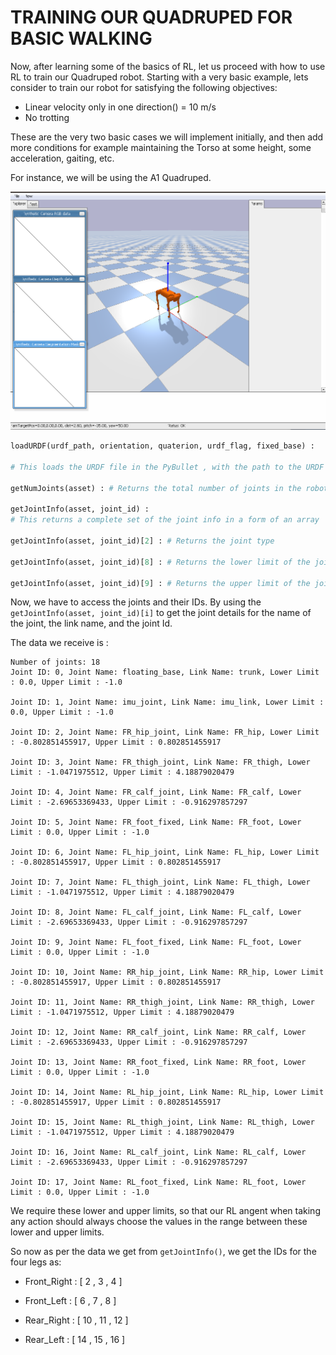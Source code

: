 # TRAINING OUR QUADRUPED FOR BASIC WALKING 

Now, after learning some of the basics of RL, let us proceed with how to use RL to train our Quadruped robot. Starting with a very basic example, lets consider to train our robot for satisfying the following objectives:
* Linear velocity only in one direction() = 10 m/s
* No trotting

These are the very two basic cases we will implement initially, and then add more conditions for example maintaining the Torso at some height, some acceleration, gaiting, etc.

For instance, we will be using the A1 Quadruped.

![alt text](assets/quad_in_pybullet.png)


``` python
loadURDF(urdf_path, orientation, quaterion, urdf_flag, fixed_base) : 

# This loads the URDF file in the PyBullet , with the path to the URDF file, the orientation, collision flag and whether the base is fixed(True or False)

getNumJoints(asset) : # Returns the total number of joints in the robot

getJointInfo(asset, joint_id) : 
# This returns a complete set of the joint info in a form of an array

getJointInfo(asset, joint_id)[2] : # Returns the joint type

getJointInfo(asset, joint_id)[8] : # Returns the lower limit of the joint angle

getJointInfo(asset, joint_id)[9] : # Returns the upper limit of the joint angle

```


Now, we have to access the joints and their IDs. By using the ` getJointInfo(asset, joint_id)[i]` to get the joint details for the name of the joint, the link name, and the joint Id. 

The data we receive is : 

``` terminal
Number of joints: 18
Joint ID: 0, Joint Name: floating_base, Link Name: trunk, Lower Limit : 0.0, Upper Limit : -1.0

Joint ID: 1, Joint Name: imu_joint, Link Name: imu_link, Lower Limit : 0.0, Upper Limit : -1.0

Joint ID: 2, Joint Name: FR_hip_joint, Link Name: FR_hip, Lower Limit : -0.802851455917, Upper Limit : 0.802851455917

Joint ID: 3, Joint Name: FR_thigh_joint, Link Name: FR_thigh, Lower Limit : -1.0471975512, Upper Limit : 4.18879020479

Joint ID: 4, Joint Name: FR_calf_joint, Link Name: FR_calf, Lower Limit : -2.69653369433, Upper Limit : -0.916297857297

Joint ID: 5, Joint Name: FR_foot_fixed, Link Name: FR_foot, Lower Limit : 0.0, Upper Limit : -1.0

Joint ID: 6, Joint Name: FL_hip_joint, Link Name: FL_hip, Lower Limit : -0.802851455917, Upper Limit : 0.802851455917

Joint ID: 7, Joint Name: FL_thigh_joint, Link Name: FL_thigh, Lower Limit : -1.0471975512, Upper Limit : 4.18879020479

Joint ID: 8, Joint Name: FL_calf_joint, Link Name: FL_calf, Lower Limit : -2.69653369433, Upper Limit : -0.916297857297

Joint ID: 9, Joint Name: FL_foot_fixed, Link Name: FL_foot, Lower Limit : 0.0, Upper Limit : -1.0

Joint ID: 10, Joint Name: RR_hip_joint, Link Name: RR_hip, Lower Limit : -0.802851455917, Upper Limit : 0.802851455917

Joint ID: 11, Joint Name: RR_thigh_joint, Link Name: RR_thigh, Lower Limit : -1.0471975512, Upper Limit : 4.18879020479

Joint ID: 12, Joint Name: RR_calf_joint, Link Name: RR_calf, Lower Limit : -2.69653369433, Upper Limit : -0.916297857297

Joint ID: 13, Joint Name: RR_foot_fixed, Link Name: RR_foot, Lower Limit : 0.0, Upper Limit : -1.0

Joint ID: 14, Joint Name: RL_hip_joint, Link Name: RL_hip, Lower Limit : -0.802851455917, Upper Limit : 0.802851455917

Joint ID: 15, Joint Name: RL_thigh_joint, Link Name: RL_thigh, Lower Limit : -1.0471975512, Upper Limit : 4.18879020479

Joint ID: 16, Joint Name: RL_calf_joint, Link Name: RL_calf, Lower Limit : -2.69653369433, Upper Limit : -0.916297857297

Joint ID: 17, Joint Name: RL_foot_fixed, Link Name: RL_foot, Lower Limit : 0.0, Upper Limit : -1.0

```

We require these lower and upper limits, so that our RL angent when taking any action should always choose the values in the range between these lower and upper limits.


So now as per the data we get from `getJointInfo()`, we get the IDs for the four legs as:

* Front_Right : [ 2 , 3 , 4 ]

* Front_Left : [ 6 , 7 , 8 ]

* Rear_Right : [ 10 , 11 , 12 ]

* Rear_Left : [ 14 , 15 , 16 ]